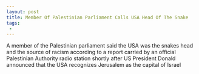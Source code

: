 ```yaml
---
layout: post
title: Member Of Palestinian Parliament Calls USA Head Of The Snake
tags:
 -
---
```

A member of the Palestinian parliament said the USA was the snakes head and the source of racism according to a report carried by an official Palestinian Authority radio station shortly after US President Donald announced that the USA recognizes Jerusalem as the capital of Israel
